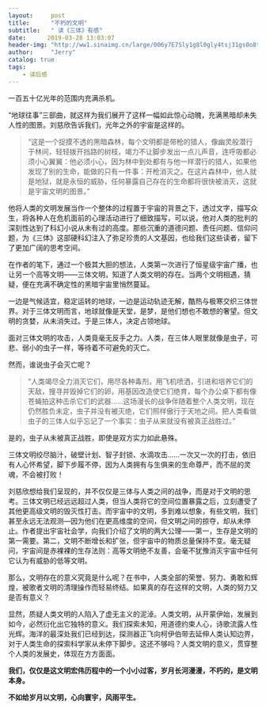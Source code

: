 ```yaml
---
layout:     post
title:      "不朽的文明"
subtitle:   " 读《三体》有感"
date:      2019-03-28 13:03:07 
header-img: "http://ww1.sinaimg.cn/large/006y7E7Sly1g8l0gly4tsj31gs0o8tgu.jpg"
author:     "Jerry"
catalog: true
tags:
    - 读后感
---
```


 一百五十亿光年的范围内充满杀机。
<!-- more -->
   “地球往事”三部曲，就这样为我们展开了这样一幅如此惊心动魄，充满黑暗却未失人性的图景。刘慈欣告诉我们，光年之外的宇宙是这样的。

> “这是一个捉摸不透的黑暗森林，每个文明都是带枪的猎人，像幽灵般潜行于林间，轻轻拨开挡路的树枝，竭力不让脚步发出一点儿声音，连呼吸都必须小心翼翼：他必须小心，因为林中到处都有与他一样潜行的猎人，如果他发现了别的生命，能做的只有一件事：开枪消灭之。在这片森林中，他人就是地狱，就是永恒的威胁，任何暴露自己存在的生命都将很快被消灭，这就是宇宙文明的图景。”

他将人类的文明发展当作一个整体的过程置于宇宙的背景之下，透过文字，描写众生，将各种人在危机面前的心理活动进行了细致描写，可以说，他对人类的批判的深刻性达到了科幻小说从未有过的高度。那些沉重的道德问题、责任问题、信仰问题，为《三体》这部硬科幻注入了弥足珍贵的人文基因，也给我们这些读者，留下了更加广阔的思考空间。

在作者的笔下，通过一个极其大胆的想法，人类第一次进行了恒星级宇宙广播，也让另一个高等文明——三体文明，知道了人类文明的存在。当两个文明相遇，猜疑，便在充满不确定性的黑暗宇宙里悄然蔓延。

一边是气候适宜，稳定运转的地球，一边是运动轨迹无解，酷热与极寒交织三体世界。对于三体文明而言，地球就像是天堂，是梦，是他们想也不敢想的奢望。但文明的贪婪，从未消失过。于是三体人，决定占领地球。

面对三体文明的攻击，人类竟毫无反手之力。人类，在三体人眼里就像是虫子，可悲、弱小的虫子一样，等待着不可避免的灭亡。

然而，谁说虫子会灭亡呢？

> “人类竭尽全力消灭它们，用尽各种毒剂，用飞机喷洒，引进和培养它们的天敌，搜寻并毁掉它们的卵，用基因改造使它们绝育，每个办公桌下都有像苍蝇拍这种击杀它们的武器……这场漫长的战争伴随着整个人类文明，现在仍然胜负未定，虫子并没有被灭绝，它们照样傲行于天地之间。把人类看做虫子的三体人似乎忘记了一个事实：虫子从来就没有被真正战胜过。”

是的，虫子从未被真正战胜，即使是双方实力如此悬殊。

   三体文明绞尽脑汁，破壁计划、智子封锁、水滴攻击……一次又一次的打击，依旧有人心怀希望，脚下步履不停，因为人类拥有与生俱来的生命尊严，而不屈的灵魂，不会被打败！

  刘慈欣想给我们呈现的，并不仅仅是三体与人类之间的战争，而是对于文明的思考。三体文明已经远远超过人类，但当人类将它的空间位置暴露之后，立刻遭受了其他更高级文明的毁灭性打击。而宇宙中的文明，多到难以想象，有些文明，我们甚至永远无法观测—因为他们在更高维度的空间，但文明之间的掠夺，却从未停止。作者提出宇宙社会学，向我们介绍了文明的两大公理——第一，生存是文明的第一需要。第二，文明不断增长和扩张，但宇宙中的物质总量保持不变。毫无疑问，宇宙间是赤裸裸的生存法则：高等文明绝不友善，会毫不犹豫消灭宇宙中任何它认为有威胁的低等文明。

  那么，文明存在的意义究竟是什么呢？在书中，人类全部的荣誉、努力、勇敢和辉煌，被歌者文明的清理操作而轻易终结。如果真的存在这样的文明，人类的努力又是否有意义？

  显然，质疑人类文明的人陷入了虚无主义的泥淖。人类文明，从开蒙伊始，发展到如今，必然衍化出它独特的意义。我们探索未知，用道德约束人心，诗歌流露人性光辉。海洋的最深处我们已经到达，探测器正飞向柯伊伯带去延伸人类认知边界，对于人类生命的探索科学家从未停下脚步。这还不够吗？人类文明的意义，贯穿整个人类的发展史，体现在方方面面。

   **我们，仅仅是这文明宏伟历程中的一个小小过客，岁月长河漫漫，不朽的，是文明本身。**

   **不如给岁月以文明，心向寰宇，风雨平生。**